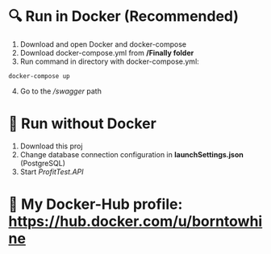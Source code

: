 # :mag: Run in Docker (Recommended)
1. Download and open Docker and docker-compose
2. Download docker-compose.yml from **/Finally folder**
3. Run command in directory with docker-compose.yml:
```
docker-compose up
```
4. Go to the */swagger* path

# :mag_right: Run without Docker
1. Download this proj
2. Change database connection configuration in **launchSettings.json** (PostgreSQL)
3. Start *ProfitTest.API*

# :whale2: My Docker-Hub profile: https://hub.docker.com/u/borntowhine
